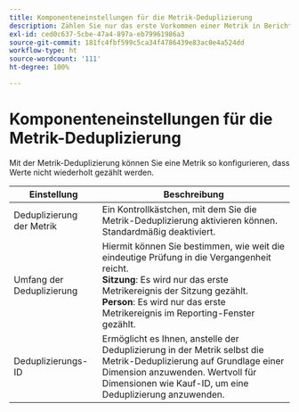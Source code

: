 ```yaml
---
title: Komponenteneinstellungen für die Metrik-Deduplizierung
description: Zählen Sie nur das erste Vorkommen einer Metrik in Berichten.
exl-id: ced0c637-5cbe-47a4-897a-eb79961986a3
source-git-commit: 181fc4fbf599c5ca34f4786439e83ac0e4a524dd
workflow-type: ht
source-wordcount: '111'
ht-degree: 100%

---
```


# Komponenteneinstellungen für die Metrik-Deduplizierung

Mit der Metrik-Deduplizierung können Sie eine Metrik so konfigurieren, dass Werte nicht wiederholt gezählt werden.

| Einstellung | Beschreibung |
| --- | --- |
| Deduplizierung der Metrik | Ein Kontrollkästchen, mit dem Sie die Metrik-Deduplizierung aktivieren können. Standardmäßig deaktiviert. |
| Umfang der Deduplizierung | Hiermit können Sie bestimmen, wie weit die eindeutige Prüfung in die Vergangenheit reicht.<br>**Sitzung**: Es wird nur das erste Metrikereignis der Sitzung gezählt.<br>**Person**: Es wird nur das erste Metrikereignis im Reporting-Fenster gezählt. |
| Deduplizierungs-ID | Ermöglicht es Ihnen, anstelle der Deduplizierung in der Metrik selbst die Metrik-Deduplizierung auf Grundlage einer Dimension anzuwenden. Wertvoll für Dimensionen wie Kauf-ID, um eine Deduplizierung anzuwenden. |
